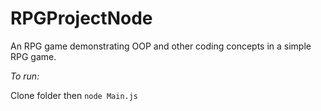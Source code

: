 # RPGProjectNode
An RPG game demonstrating OOP and other coding concepts in a simple RPG game.


*To run:*

Clone folder then ```node Main.js```
